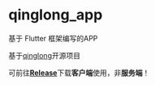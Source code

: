 # qinglong_app

基于 Flutter 框架编写的APP

基于[qinglong](https://github.com/whyour/qinglong)开源项目

可前往[**Release**](https://github.com/youink/qinglong-app/releases)下载**客户端**使用，非**服务端**！














